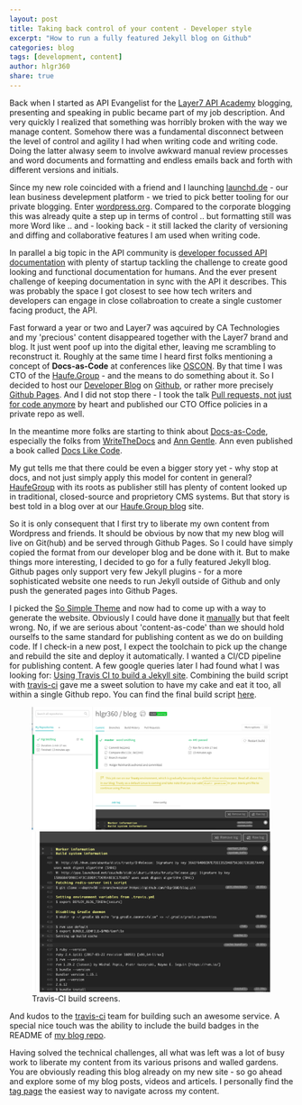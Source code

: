 ```yaml
---
layout: post
title: Taking back control of your content - Developer style
excerpt: "How to run a fully featured Jekyll blog on Github"
categories: blog
tags: [development, content]
author: hlgr360
share: true
---
```


Back when I started as API Evangelist for the [Layer7 API Academy](http://apiacademy.co) blogging, presenting and speaking in public became part of my job description. And very quickly I realized that something was horribly broken with the way we manage content. Somehow there was a fundamental disconnect between the level of control and agility I had when writing code and writing code. Doing the latter alwasy seem to involve awkward manual review processes and word documents and formatting and endless emails back and forth with different versions and initials. 

Since my new role coincided with a friend and I launching [launchd.de](http://launchd.de) - our lean business develepment platform - we tried to pick better tooling for our private blogging. Enter [wordpress.org](http://wordpress.org). Compared to the corporate blogging this was already quite a step up in terms of control .. but formatting still was more Word like .. and - looking back - it still lacked the clarity of versioning and diffing and collaborative features I am used when writing code. 

In parallel a big topic in the API community is [developer focussed API documentation](http://documentation.apievangelist.com) with plenty of startup tackling the challenge to create good looking and functional documentation for humans. And the ever present challenge of keeping documentation in sync with the API it describes. This was probably the space I got closest to see how tech writers and developers can engage in close collabroation to create a single customer facing product, the API.

Fast forward a year or two and Layer7 was aqcuired by CA Technologies and my 'precious' content disappeared together with the Layer7 brand and blog. It just went poof up into the digital ether, leaving me scrambling to reconstruct it. Roughly at the same time I heard first folks mentioning a concept of **Docs-as-Code** at conferences like [OSCON](https://hlgr360.github.io/blog/blog/notes-oscon/). By that time I was CTO of the [Haufe.Group](http://www.haufegroup.com) - and the means to do something about it. So I decided to host our [Developer Blog](http://work.haufegroup.io) on [Github](https://github.com/Haufe-Lexware/Haufe-Lexware.github.io), or rather more precisely [Github Pages](https://pages.github.com). And I did not stop there - I took the talk [Pull requests, not just for code anymore](https://media.ccc.de/v/froscon2015-1525-pull_requests_not_just_for_code_anymore) by heart and published our CTO Office policies in a private repo as well.

In the meantime more folks are starting to think about [Docs-as-Code](http://www.writethedocs.org/guide/docs-as-code/), especially the folks from [WriteTheDocs](http://www.writethedocs.org) and [Ann Gentle](https://justwriteclick.com). Ann even published a book called [Docs Like Code](https://justwriteclick.com/books/docs-like-code/).

My gut tells me that there could be even a bigger story yet - why stop at docs, and not just simply apply this model for content in general? [HaufeGroup](https://www.haufe.com/en/vision/haufe-group) with its roots as publisher still has plenty of content looked up in traditional, closed-source and proprietory CMS systems. But that story is best told in a blog over at our [Haufe.Group blog](http://work.haufegroup.io) site. 

So it is only consequent that I first try to liberate my own content from Wordpress and friends. It should be obvious by now that my new blog will live on Git(hub) and be served through Github Pages. So I could have simply copied the format from our developer blog and be done with it. But to make things more interesting, I decided to go for a fully featured Jekyll blog. Github pages only support very few Jekyll plugins - for a more sophisticated website one needs to run Jekyll outside of Github and only push the generated pages into Github Pages. 

I picked the [So Simple Theme](https://mademistakes.com/work/so-simple-jekyll-theme/) and now had to come up with a way to generate the website. Obviously I could have done it [manually](http://varunbpatil.github.io/2013/07/06/jekyll-build-fail/#.WZV5qK2B3re) but that feelt wrong. No, if we are serious about 'content-as-code' than we should hold ourselfs to the same standard for publishing content as we do on building code. If I check-in a new post, I expect the toolchain to pick up the change and rebuild the site and deploy it automatically. I wanted a CI/CD pipeline for publishing content. A few google queries later I had found what I was looking for: [Using Travis CI to build a Jekyll site](http://pauldambra.github.io/using-travis-to-build-jekyll.html). Combining the build script with [travis-ci](http://travis-ci.org) gave me a sweet solution to have my cake and eat it too, all within a single Github repo. You can find the final build script [here](https://github.com/hlgr360/blog/blob/master/build-site.sh).

<figure class="half">
	<img src="/images/running-ghp-jekyll/travis-ci.png" alt="travis-ci">
	<img src="/images/running-ghp-jekyll/travis-log.png" alt="travis-log">
	<figcaption>Travis-CI build screens.</figcaption>
</figure>

And kudos to the [travis-ci](http://travis-ci.org) team for building such an awesome service. A special nice touch was the ability to include the build badges in the README of [my blog repo](https://github.com/hlgr360/blog).

Having solved the technical challenges, all what was left was a lot of busy work to liberate my content from its various prisons and walled gardens. You are obviously reading this blog already on my new site - so go ahead and explore some of my blog posts, videos and articels. I personally find the [tag page](https://hlgr360.github.io/blog/tags/) the easiest way to navigate across my content.
